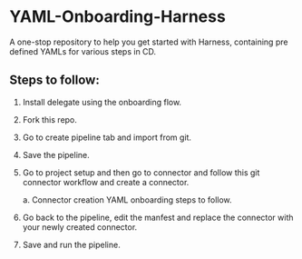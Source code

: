 # YAML-Onboarding-Harness
A one-stop repository to help you get started with Harness, containing pre defined YAMLs for various steps in CD. 

 ## Steps to follow:
 1. Install delegate using the onboarding flow.
 2. Fork this repo.
 3. Go to create pipeline tab and import from git.
 4. Save the pipeline.
 5. Go to project setup and then go to connector and follow this git connector workflow and create a connector. 
    
    a. Connector creation YAML onboarding steps to follow.
 6. Go back to the pipeline, edit the manfest and replace the connector with your newly created connector. 
 7. Save and run the pipeline.